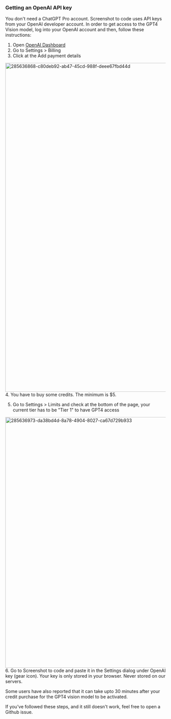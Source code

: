### Getting an OpenAI API key

You don't need a ChatGPT Pro account. Screenshot to code uses API keys from your OpenAI developer account. In order to get access to the GPT4 Vision model, log into your OpenAI account and then, follow these instructions:

1. Open [OpenAI Dashboard](https://platform.openai.com/)
1. Go to Settings > Billing
1. Click at the Add payment details
<img width="1030" alt="285636868-c80deb92-ab47-45cd-988f-deee67fbd44d" src="https://github.com/abi/screenshot-to-code/assets/23818/4e0f4b77-9578-4f9a-803c-c12b1502f3d7">
4. You have to buy some credits. The minimum is $5.

5. Go to Settings > Limits and check at the bottom of the page, your current tier has to be "Tier 1" to have GPT4 access
<img width="785" alt="285636973-da38bd4d-8a78-4904-8027-ca67d729b933" src="https://github.com/abi/screenshot-to-code/assets/23818/8d07cd84-0cf9-4f88-bc00-80eba492eadf">
6. Go to Screenshot to code and paste it in the Settings dialog under OpenAI key (gear icon). Your key is only stored in your browser. Never stored on our servers.

Some users have also reported that it can take upto 30 minutes after your credit purchase for the GPT4 vision model to be activated.

If you've followed these steps, and it still doesn't work, feel free to open a Github issue.
